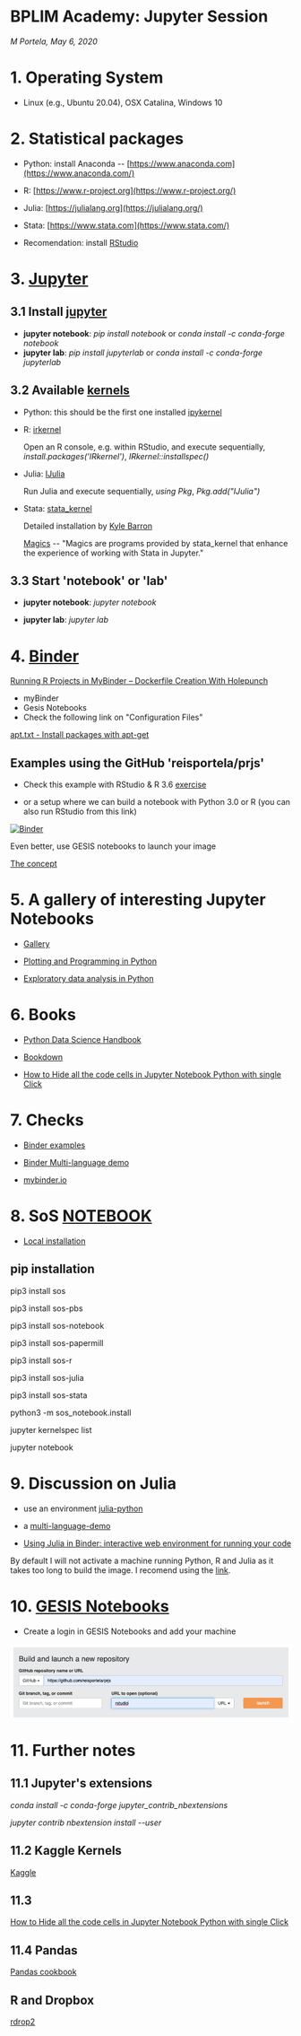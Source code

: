 # BPLIM Academy: Jupyter Session
 *M Portela, May 6, 2020*

# 1. Operating System

- Linux (e.g., Ubuntu 20.04), OSX Catalina, Windows 10

# 2. Statistical packages

- Python: install Anaconda -- [https://www.anaconda.com](https://www.anaconda.com/)
- R: [https://www.r-project.org](https://www.r-project.org/)
- Julia: [https://julialang.org](https://julialang.org/)
- Stata: [https://www.stata.com](https://www.stata.com/)

- Recomendation: install [RStudio](https://rstudio.com/products/rstudio/download/)

# 3. [Jupyter](https://jupyter.org/)

## 3.1 Install [jupyter](https://jupyter.org/install)

- **jupyter notebook**: *pip install notebook* or *conda install -c conda-forge notebook*
- **jupyter lab**: *pip install jupyterlab* or *conda install -c conda-forge jupyterlab*

## 3.2 Available [kernels](https://github.com/jupyter/jupyter/wiki/Jupyter-kernels)

- Python: this should be the first one installed [ipykernel](https://pypi.org/project/ipykernel/)

- R: [irkernel](https://irkernel.github.io/installation/)

    Open an R console, e.g. within RStudio, and execute sequentially, *install.packages('IRkernel')*, *IRkernel::installspec()*

- Julia: [IJulia](https://github.com/JuliaLang/IJulia.jl)

    Run Julia and execute sequentially, *using Pkg*, *Pkg.add("IJulia")*

- Stata: [stata_kernel](https://github.com/kylebarron/stata_kernel)

    Detailed installation by [Kyle Barron](https://kylebarron.dev/stata_kernel/getting_started/)

    [Magics](https://kylebarron.dev/stata_kernel/using_stata_kernel/magics/) -- "Magics are programs provided by stata_kernel that enhance the experience of working with Stata in Jupyter."


## 3.3 Start 'notebook' or 'lab'

- **jupyter notebook**: *jupyter notebook*

- **jupyter lab**: *jupyter lab*

# 4. [Binder](https://jupyter.org/binder)

[Running R Projects in MyBinder – Dockerfile Creation With Holepunch](https://www.r-bloggers.com/running-r-projects-in-mybinder-dockerfile-creation-with-holepunch/)

- myBinder
- Gesis Notebooks
- Check the following link on "Configuration Files"

[apt.txt - Install packages with apt-get](https://mybinder.readthedocs.io/en/latest/config_files.html#config-files)

## Examples using the GitHub 'reisportela/prjs'

- Check this example with RStudio & R 3.6 [exercise](https://github.com/reisportela/prjs)

- or a setup where we can build a notebook with Python 3.0 or R (you can also run RStudio from this link)

[![Binder](https://mybinder.org/badge_logo.svg)](https://mybinder.org/v2/gh/reisportela/prjs/master)

Even better, use GESIS notebooks to launch your image

[The concept](https://notebooks.gesis.org/user/reisportela@gmail.com)


# 5. A gallery of interesting Jupyter Notebooks

- [Gallery](https://github.com/jupyter/jupyter/wiki/A-gallery-of-interesting-Jupyter-Notebooks)

- [Plotting and Programming in Python](https://swcarpentry.github.io/python-novice-gapminder/)

- [Exploratory data analysis in Python](https://nbviewer.jupyter.org/github/Tanu-N-Prabhu/Python/blob/master/Exploratory_data_Analysis.ipynb)

# 6. Books

- [Python Data Science Handbook](https://jakevdp.github.io/PythonDataScienceHandbook/)

- [Bookdown](https://bookdown.org/)

- [How to Hide all the code cells in Jupyter Notebook Python with single Click](https://www.youtube.com/watch?v=rJsWJMBksK0)

# 7. Checks

- [Binder examples](https://github.com/binder-examples)

- [Binder Multi-language demo](https://github.com/binder-examples/multi-language-demo)

- [mybinder.io](https://mybinder.readthedocs.io/en/latest/index.html)

# 8. SoS [NOTEBOOK](https://vatlab.github.io/sos-docs/)

- [Local installation](https://vatlab.github.io/sos-docs/running.html#Local-installation)

## pip installation

pip3 install sos

pip3 install sos-pbs

pip3 install sos-notebook

pip3 install sos-papermill

pip3 install sos-r

pip3 install sos-julia

pip3 install sos-stata

python3 -m sos_notebook.install

jupyter kernelspec list

jupyter notebook

# 9. Discussion on Julia

- use an environment [julia-python](https://github.com/binder-examples/julia-python)

- a [multi-language-demo](https://blog.jupyter.org/i-python-you-r-we-julia-baf064ca1fb6)

- [Using Julia in Binder: interactive web environment for running your code](https://discourse.julialang.org/t/using-julia-in-binder-interactive-web-environment-for-running-your-code/21802)

By default I will not activate a machine running Python, R and Julia as it takes too long to build the image. I recomend using the [link](http://beta.mybinder.org/v2/gh/binder-examples/julia_python/master).

# 10. [GESIS Notebooks](https://notebooks.gesis.org/)

- Create a login in GESIS Notebooks and add your machine

![Example](figures/GESISNotebooks.png)


# 11. Further notes

## 11.1 Jupyter's extensions

*conda install -c conda-forge jupyter_contrib_nbextensions*

*jupyter contrib nbextension install --user*

## 11.2 Kaggle Kernels

[Kaggle](https://towardsdatascience.com/introduction-to-kaggle-kernels-2ad754ebf77)


## 11.3 

[How to Hide all the code cells in Jupyter Notebook Python with single Click](https://www.youtube.com/watch?v=rJsWJMBksK0)

## 11.4 Pandas

[Pandas cookbook](https://mybinder.org/v2/gh/jvns/pandas-cookbook/master)

## R and Dropbox

[rdrop2](https://github.com/karthik/rdrop2)
